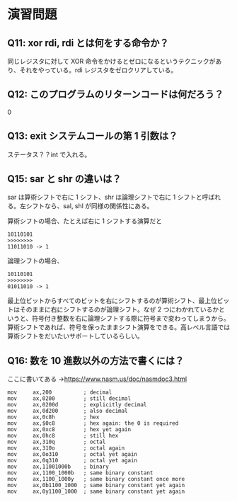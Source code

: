 # 演習問題

## Q11: xor rdi, rdi とは何をする命令か？

同じレジスタに対して XOR 命令をかけるとゼロになるというテクニックがあり、それをやっている。rdi レジスタをゼロクリアしている。

## Q12: このプログラムのリターンコードは何だろう？

0

## Q13: exit システムコールの第 1 引数は？

ステータス？？int で入れる。

## Q15: sar と shr の違いは？

sar は算術シフトで右に 1 シフト、shr は論理シフトで右に 1 シフトと呼ばれる。左シフトなら、sal, shl が同様の関係性にある。

算術シフトの場合、たとえば右に 1 シフトする演算だと

```
10110101
>>>>>>>>
11011010 -> 1
```

論理シフトの場合、

```
10110101
>>>>>>>>
01011010 -> 1
```

最上位ビットからすべてのビットを右にシフトするのが算術シフト、最上位ビットはそのままに右にシフトするのが論理シフト。なぜ 2 つにわかれているかというと、符号付き整数を右に論理シフトする際に符号まで変わってしまうから。算術シフトであれば、符号を保ったままシフト演算をできる。高レベル言語では算術シフトをだいたいサポートしているらしい。

## Q16: 数を 10 進数以外の方法で書くには？

ここに書いてある →https://www.nasm.us/doc/nasmdoc3.html

```
mov     ax,200          ; decimal
mov     ax,0200         ; still decimal
mov     ax,0200d        ; explicitly decimal
mov     ax,0d200        ; also decimal
mov     ax,0c8h         ; hex
mov     ax,$0c8         ; hex again: the 0 is required
mov     ax,0xc8         ; hex yet again
mov     ax,0hc8         ; still hex
mov     ax,310q         ; octal
mov     ax,310o         ; octal again
mov     ax,0o310        ; octal yet again
mov     ax,0q310        ; octal yet again
mov     ax,11001000b    ; binary
mov     ax,1100_1000b   ; same binary constant
mov     ax,1100_1000y   ; same binary constant once more
mov     ax,0b1100_1000  ; same binary constant yet again
mov     ax,0y1100_1000  ; same binary constant yet again
```
